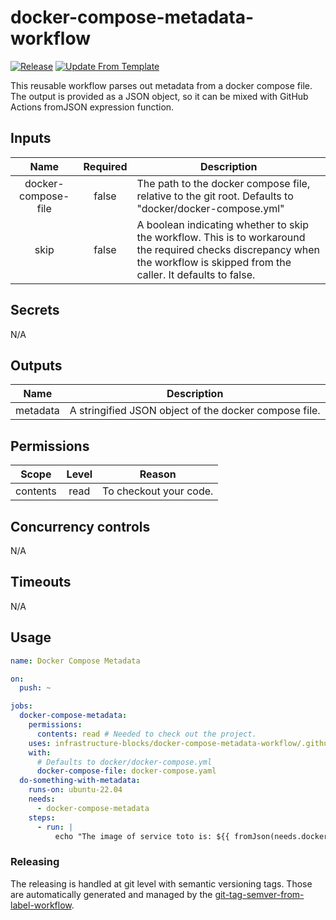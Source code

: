 # docker-compose-metadata-workflow
[![Release](https://github.com/infrastructure-blocks/docker-compose-metadata-workflow/actions/workflows/release.yml/badge.svg)](https://github.com/infrastructure-blocks/docker-compose-metadata-workflow/actions/workflows/release.yml)
[![Update From Template](https://github.com/infrastructure-blocks/docker-compose-metadata-workflow/actions/workflows/update-from-template.yml/badge.svg)](https://github.com/infrastructure-blocks/docker-compose-metadata-workflow/actions/workflows/update-from-template.yml)

This reusable workflow parses out metadata from a docker compose file. The output is provided as a JSON
object, so it can be mixed with GitHub Actions fromJSON expression function.

## Inputs

|        Name         | Required | Description                                                                                                                                                                  |
|:-------------------:|:--------:|------------------------------------------------------------------------------------------------------------------------------------------------------------------------------|
| docker-compose-file |  false   | The path to the docker compose file, relative to the git root. Defaults to "docker/docker-compose.yml"                                                                       | 
|        skip         |  false   | A boolean indicating whether to skip the workflow. This is to workaround the required checks discrepancy when the workflow is skipped from the caller. It defaults to false. |

## Secrets

N/A

## Outputs

|   Name   | Description                                           |
|:--------:|-------------------------------------------------------|
| metadata | A stringified JSON object of the docker compose file. |

## Permissions

|  Scope   | Level | Reason                 |
|:--------:|:-----:|------------------------|
| contents | read  | To checkout your code. |

## Concurrency controls

N/A

## Timeouts

N/A

## Usage

```yaml
name: Docker Compose Metadata

on:
  push: ~

jobs:
  docker-compose-metadata:
    permissions:
      contents: read # Needed to check out the project.
    uses: infrastructure-blocks/docker-compose-metadata-workflow/.github/workflows/workflow.yml@v1
    with:
      # Defaults to docker/docker-compose.yml
      docker-compose-file: docker-compose.yaml
  do-something-with-metadata:
    runs-on: ubuntu-22.04
    needs:
      - docker-compose-metadata
    steps:
      - run: |
          echo "The image of service toto is: ${{ fromJson(needs.docker-compose-metadata.outputs.metadata).services.toto.image }}"
```


### Releasing

The releasing is handled at git level with semantic versioning tags. Those are automatically generated and managed
by the [git-tag-semver-from-label-workflow](https://github.com/infrastructure-blocks/git-tag-semver-from-label-workflow).
